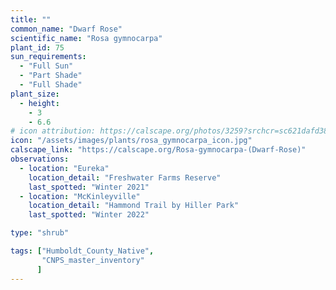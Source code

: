 ```yaml
---
title: ""
common_name: "Dwarf Rose" 
scientific_name: "Rosa gymnocarpa"
plant_id: 75
sun_requirements:
  - "Full Sun"
  - "Part Shade"
  - "Full Shade"
plant_size:
  - height: 
    - 3
    - 6.6
# icon attribution: https://calscape.org/photos/3259?srchcr=sc621dafd38ed45 
icon: "/assets/images/plants/rosa_gymnocarpa_icon.jpg" 
calscape_link: "https://calscape.org/Rosa-gymnocarpa-(Dwarf-Rose)"
observations: 
  - location: "Eureka"
    location_detail: "Freshwater Farms Reserve"
    last_spotted: "Winter 2021"
  - location: "McKinleyville"
    location_detail: "Hammond Trail by Hiller Park" 
    last_spotted: "Winter 2022"

type: "shrub"

tags: ["Humboldt_County_Native",
       "CNPS_master_inventory"
      ]
---
```


